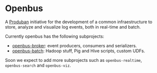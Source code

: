 Openbus
=======

A [Produban](http://www.produban.com/) initiative for the development of a common infraestructure to store, analyze and visualize log events, both in real-time and batch.

Currently openbus has the following subprojects:

 -  [openbus-broker](./openbus-broker): event producers, consumers and serializers.
 -  [openbus-batch](./openbus-batch): Hadoop stuff, Pig and Hive scripts, custom UDFs.

Soon we expect to add more subprojects such as `openbus-realtime`, `openbus-search` and `openbus-viz`.

